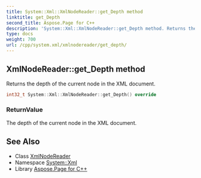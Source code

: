 ```yaml
---
title: System::Xml::XmlNodeReader::get_Depth method
linktitle: get_Depth
second_title: Aspose.Page for C++
description: 'System::Xml::XmlNodeReader::get_Depth method. Returns the depth of the current node in the XML document in C++.'
type: docs
weight: 700
url: /cpp/system.xml/xmlnodereader/get_depth/
---
```

## XmlNodeReader::get_Depth method


Returns the depth of the current node in the XML document.

```cpp
int32_t System::Xml::XmlNodeReader::get_Depth() override
```


### ReturnValue

The depth of the current node in the XML document.

## See Also

* Class [XmlNodeReader](../)
* Namespace [System::Xml](../../)
* Library [Aspose.Page for C++](../../../)
